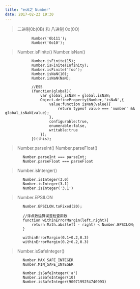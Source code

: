 ```yaml
---
title: "es6之 Number"
date: 2017-02-23 19:30
---
```


> 二进制0b(0B) 和 八进制 0o(0O)

                Number('0b111');
                Number('0o10');

> Number.isFinite() Number.isNan()

                Number.isFinite(15);
                Number.isFinite(Infinity);
                Number.isFinite('foo');
                Number.isNaN(10);
                Number.isNaN(NaN);

                //ES5
                (function(global){
                    var global_isNaN = global.isNaN;
                    Object.defineProperty(Number,'isNaN',{
                        value:function isNaN(value){
                            return typeof value === 'number' && global_isNaN(value);
                        },
                        configurable:true,
                        enumerable:false,
                        writable:true
                    });
                })(this);

> Number.parseInt()  Number.parseFloat()

            Number.parseInt === parseInt;
            Number.parseFloat === parseFloat

> Number.isInterger()

            Number.isInteger(3.0)
            Number.isInteger(3.1)
            Number.isInteger('3.1')

> Number.EPSILON

            Number.EPSILON.toFixed(20);

            //浮点数运算误差检查函数
            function withinErrorMargin(left,right){
                return Math.abs(left - right) < Number.EPSILON;
            }
            
            withinErrorMargin(0.1+0.2,0.3)
            withinErrorMargin(0.2+0.2,0.3)

> Number.isSafeInteger()

            Number.MAX_SAFE_INTEGER
            Number.MIN_SAFE_INTEGER

            Number.isSafeInteger('a')
            Number.isSafeInteger(10)
            Number.isSafeInteger(9007199254740993)